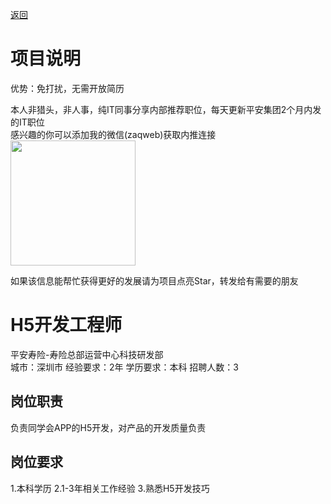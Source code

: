 [返回](../../)

# 项目说明

优势：免打扰，无需开放简历

本人非猎头，非人事，纯IT同事分享内部推荐职位，每天更新平安集团2个月内发的IT职位  
感兴趣的你可以添加我的微信(zaqweb)获取内推连接  
<img src="https://github.com/zaqweb/PA-IT-JOBS/blob/master/WechatICode.jpeg"  height="200" width="200">

如果该信息能帮忙获得更好的发展请为项目点亮Star，转发给有需要的朋友

# H5开发工程师
平安寿险-寿险总部运营中心科技研发部  
城市：深圳市 经验要求：2年 学历要求：本科  招聘人数：3

## 岗位职责
负责同学会APP的H5开发，对产品的开发质量负责

## 岗位要求
1.本科学历
2.1-3年相关工作经验
3.熟悉H5开发技巧




